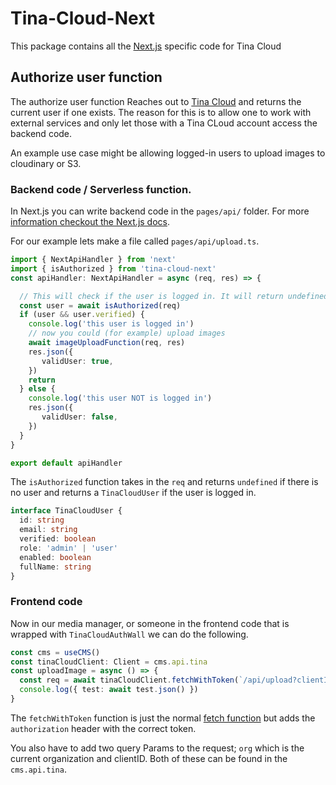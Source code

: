 # Tina-Cloud-Next
This package contains all the [Next.js](https://nextjs.org/) specific code for Tina Cloud

## Authorize user function

The authorize user function Reaches out to [Tina Cloud](https://tina.io/cloud/) and returns the current user if one exists. The reason for this is to allow one to work with external services and only let those with a Tina CLoud account access the backend code.

An example use case might be allowing logged-in users to upload images to cloudinary or S3.

### Backend code / Serverless function.

In Next.js you can write backend code in the `pages/api/` folder. For more [information checkout the Next.js docs](https://nextjs.org/docs/api-routes/introduction).

For our example lets make a file called `pages/api/upload.ts`.

```ts
import { NextApiHandler } from 'next'
import { isAuthorized } from 'tina-cloud-next'
const apiHandler: NextApiHandler = async (req, res) => {

  // This will check if the user is logged in. It will return undefined if the user token is not valid
  const user = await isAuthorized(req)
  if (user && user.verified) {
    console.log('this user is logged in')
    // now you could (for example) upload images
    await imageUploadFunction(req, res)
    res.json({
       validUser: true,
    })
    return
  } else {
    console.log('this user NOT is logged in')
    res.json({
       validUser: false,
    })
  }
}

export default apiHandler
```

The `isAuthorized` function takes in the `req`  and returns `undefined` if there is no user and returns a `TinaCloudUser` if the user is logged in.

```ts
interface TinaCloudUser {
  id: string
  email: string
  verified: boolean
  role: 'admin' | 'user'
  enabled: boolean
  fullName: string
}
```

### Frontend code
Now in our media manager, or someone in the frontend code that is wrapped with `TinaCloudAuthWall` we can do the following.

```ts
const cms = useCMS()
const tinaCloudClient: Client = cms.api.tina
const uploadImage = async () => {
  const req = await tinaCloudClient.fetchWithToken(`/api/upload?clientID=${tinaCloudClient.clientId}`)
  console.log({ test: await test.json() })
}
```
The `fetchWithToken` function is just the normal [fetch function](https://developer.mozilla.org/en-US/docs/Web/API/Fetch_API/Using_Fetch) but adds the `authorization` header with the correct token.

You also have to add two query Params to the request; `org` which is the current organization and clientID. Both of these can be found in the `cms.api.tina`.
